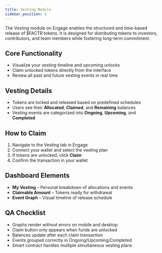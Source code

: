 ```yaml
---
title: Vesting Module
sidebar_position: 5
---
```


The Vesting module on Engage enables the structured and time-based release of $FACTR tokens. It is designed for distributing tokens to investors, contributors, and team members while fostering long-term commitment.

## Core Functionality

- Visualize your vesting timeline and upcoming unlocks
- Claim unlocked tokens directly from the interface
- Review all past and future vesting events in real time

## Vesting Details

- Tokens are locked and released based on predefined schedules
- Users see their **Allocated**, **Claimed**, and **Remaining** balances
- Vesting events are categorized into **Ongoing**, **Upcoming**, and **Completed**

## How to Claim

1. Navigate to the Vesting tab in Engage
2. Connect your wallet and select the vesting plan
3. If tokens are unlocked, click **Claim**
4. Confirm the transaction in your wallet

## Dashboard Elements

- **My Vesting** – Personal breakdown of allocations and events
- **Claimable Amount** – Tokens ready for withdrawal
- **Event Graph** – Visual timeline of release schedule

## QA Checklist

- Graphs render without errors on mobile and desktop
- Claim button only appears when funds are unlocked
- Balances update after each claim transaction
- Events grouped correctly in Ongoing/Upcoming/Completed
- Smart contract handles multiple simultaneous vesting plans
